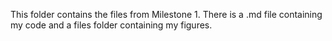 This folder contains the files from Milestone 1. There is a .md file containing my code and a files folder containing my figures.
